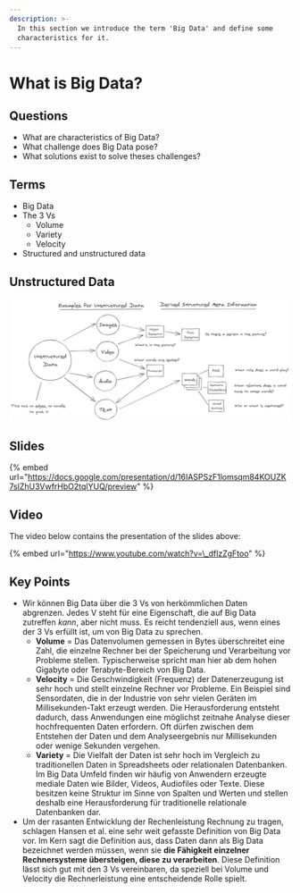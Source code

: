 ```yaml
---
description: >-
  In this section we introduce the term 'Big Data' and define some
  characteristics for it.
---
```


# What is Big Data?

## Questions

* What are characteristics of Big Data?
* What challenge does Big Data pose?
* What solutions exist to solve theses challenges?

## Terms

* Big Data
* The 3 Vs
  * ​Volume
  * Variety
  * Velocity
* Structured and unstructured data

## Unstructured Data

![Unstructured data and what we can derive from it.](../../.gitbook/assets/unstructured_data_examples%20%281%29.png)

## Slides

{% embed url="https://docs.google.com/presentation/d/16IASPSzF1lomsqm84KOUZK7slZhU3VwfrHbO2tqIYUQ/preview" %}

## Video

The video below contains the presentation of the slides above:

{% embed url="https://www.youtube.com/watch?v=\_dflzZgFtoo" %}



## Key Points

* Wir können Big Data über die 3 Vs von herkömmlichen Daten abgrenzen. Jedes V steht für eine Eigenschaft, die auf Big Data zutreffen _kann_, aber nicht muss. Es reicht tendenziell aus, wenn eines der 3 Vs erfüllt ist, um von Big Data zu sprechen. 
  * **Volume** = Das Datenvolumen gemessen in Bytes überschreitet eine Zahl, die einzelne Rechner bei der Speicherung und Verarbeitung vor Probleme stellen. Typischerweise spricht man hier ab dem hohen Gigabyte oder Terabyte-Bereich von Big Data. 
  * **Velocity** = Die Geschwindigkeit \(Frequenz\) der Datenerzeugung ist sehr hoch und stellt einzelne Rechner vor Probleme. Ein Beispiel sind Sensordaten, die in der Industrie von sehr vielen Geräten im Millisekunden-Takt erzeugt werden. Die Herausforderung entsteht dadurch, dass Anwendungen eine möglichst zeitnahe Analyse dieser hochfrequenten Daten erfordern. Oft dürfen zwischen dem Entstehen der Daten und dem Analyseergebnis nur Millisekunden oder wenige Sekunden vergehen. 
  * **Variety** = Die Vielfalt der Daten ist sehr hoch im Vergleich zu traditionellen Daten in Spreadsheets oder relationalen Datenbanken. Im Big Data Umfeld finden wir häufig von Anwendern erzeugte mediale Daten wie Bilder, Videos, Audiofiles oder Texte. Diese besitzen keine Struktur im Sinne von Spalten und Werten und stellen deshalb eine Herausforderung für traditionelle relationale Datenbanken dar. 
* Um der rasanten Entwicklung der Rechenleistung Rechnung zu tragen, schlagen Hansen et al. eine sehr weit gefasste Definition von Big Data vor. Im Kern sagt die Definition aus, dass Daten dann als Big Data bezeichnet werden müssen, wenn sie **die Fähigkeit einzelner Rechnersysteme übersteigen, diese zu verarbeiten**. Diese Definition lässt sich gut mit den 3 Vs vereinbaren, da speziell bei Volume und Velocity die Rechnerleistung eine entscheidende Rolle spielt.


